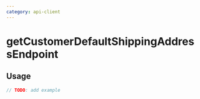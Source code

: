 ```yaml
---
category: api-client
---
```


# getCustomerDefaultShippingAddressEndpoint

<!-- PLACEHOLDER_DESCRIPTION -->

## Usage

```ts
// TODO: add example
```
